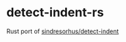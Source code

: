 # detect-indent-rs

Rust port of [sindresorhus/detect-indent](https://github.com/sindresorhus/detect-indent)
